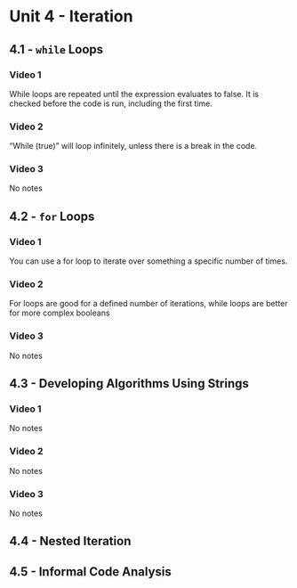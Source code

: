 # Unit 4 - Iteration

## 4.1 - `while` Loops

### Video 1
While loops are repeated until the expression evaluates to false. It is checked before the code is run, including the first time.
### Video 2
“While (true)” will loop infinitely, unless there is a break in the code.
### Video 3
No notes

## 4.2 - `for` Loops

### Video 1
You can use a for loop to iterate over something a specific number of times.
### Video 2
For loops are good for a defined number of iterations, while loops are better for more complex booleans
### Video 3
No notes

## 4.3 - Developing Algorithms Using Strings

### Video 1
No notes
### Video 2
No notes
### Video 3
No notes

## 4.4 - Nested Iteration

## 4.5 - Informal Code Analysis